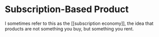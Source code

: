 # Subscription-Based Product
I sometimes refer to this as the [[subscription economy]], the idea that products are not something you buy, but something you rent. 